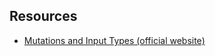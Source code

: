 ## Resources

- [Mutations and Input Types (official website)](https://graphql.org/graphql-js/mutations-and-input-types/)
